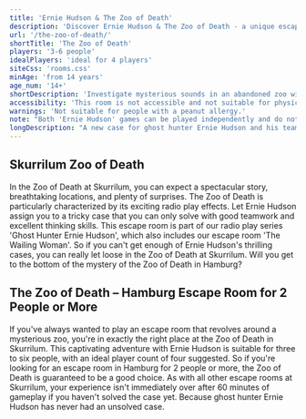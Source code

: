 ```yaml
---
title: 'Ernie Hudson & The Zoo of Death'
description: 'Discover Ernie Hudson & The Zoo of Death - a unique escape game experience in Hamburg St. Pauli. Book your adventure at Skurrilum now!'
url: '/the-zoo-of-death/'
shortTitle: 'The Zoo of Death'
players: '3-6 people'
idealPlayers: 'ideal for 4 players'
siteCss: 'rooms.css'
minAge: 'from 14 years'
age_num: '14+'
shortDescription: 'Investigate mysterious sounds in an abandoned zoo with ghost hunter Ernie Hudson.'
accessibility: 'This room is not accessible and not suitable for physically impaired players.'
warnings: 'Not suitable for people with a peanut allergy.'
note: "Both 'Ernie Hudson' games can be played independently and do not require any prior knowledge."
longDescription: "A new case for ghost hunter Ernie Hudson and his team. The investigation will take you to the abandoned Sandy Bay zoo. It is said that strange noises can be heard between the cages and gates at night. A case for real professionals! Do you have the courage to take on the case? The story is also told using radio play elements. Look forward to various locations, countless effects and lots of surprises."
---
```



## Skurrilum Zoo of Death

In the Zoo of Death at Skurrilum, you can expect a spectacular story, breathtaking locations, and plenty of surprises. The Zoo of Death is particularly characterized by its exciting radio play effects. Let Ernie Hudson assign you to a tricky case that you can only solve with good teamwork and excellent thinking skills. This escape room is part of our radio play series 'Ghost Hunter Ernie Hudson', which also includes our escape room 'The Wailing Woman'. So if you can't get enough of Ernie Hudson's thrilling cases, you can really let loose in the Zoo of Death at Skurrilum. Will you get to the bottom of the mystery of the Zoo of Death in Hamburg?

## The Zoo of Death – Hamburg Escape Room for 2 People or More

If you've always wanted to play an escape room that revolves around a mysterious zoo, you're in exactly the right place at the Zoo of Death in Skurrilum. This captivating adventure with Ernie Hudson is suitable for three to six people, with an ideal player count of four suggested. So if you're looking for an escape room in Hamburg for 2 people or more, the Zoo of Death is guaranteed to be a good choice. As with all other escape rooms at Skurrilum, your experience isn't immediately over after 60 minutes of gameplay if you haven't solved the case yet. Because ghost hunter Ernie Hudson has never had an unsolved case.
